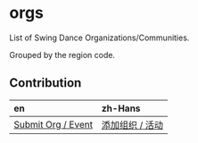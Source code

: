 # orgs
List of Swing Dance Organizations/Communities.

Grouped by the region code.

## Contribution

| en | zh-Hans |
|:---|:---|
| [Submit Org / Event](https://swing.kids/submit/) | [添加组织 / 活动](https://swing.kids/zh-Hans/submit/)
